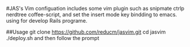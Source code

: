 #JAS's Vim configuation
includes some vim plugin such as snipmate ctrlp nerdtree coffee-script, and set the insert mode key bindding to emacs. using for develop Rails programe.

##Usage
    git clone https://github.com/reducm/jasvim.git
    cd jasvim
    ./deploy.sh
and then follow the prompt
